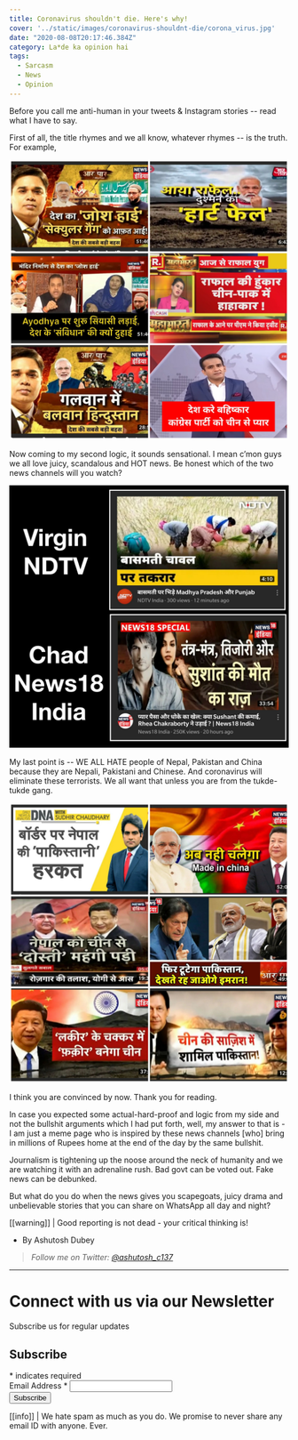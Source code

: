 ```yaml
---
title: Coronavirus shouldn't die. Here's why!
cover: '../static/images/coronavirus-shouldnt-die/corona_virus.jpg'
date: "2020-08-08T20:17:46.384Z"
category: La*de ka opinion hai
tags:
  - Sarcasm
  - News
  - Opinion
---
```


Before you call me anti-human in your tweets & Instagram stories -- read what I have to say. 

First of all, the title rhymes and we all know, whatever rhymes -- is the truth. 
For example, 

![corona_virus_should_die_meme_1](../static/images/coronavirus-shouldnt-die/1.jpg)

Now coming to my second logic, it sounds sensational. I mean c’mon guys we all love juicy, scandalous and HOT news. 
Be honest which of the two news channels will you watch?

![corona_virus_should_die_meme_2](../static/images/coronavirus-shouldnt-die/2.jpg)

My last point is 
-- WE ALL HATE people of Nepal, Pakistan and China because they are Nepali, Pakistani and Chinese. 
And coronavirus will eliminate these terrorists. We all want that unless you are from the tukde-tukde gang. 

![corona_virus_should_die_meme_3](../static/images/coronavirus-shouldnt-die/3.jpg)

I think you are convinced by now. Thank you for reading.

In case you expected some actual-hard-proof and logic from my side and not the bullshit arguments which I had put forth, well, my answer to that is - I am just a meme page who is inspired by these news channels [who] bring in millions of Rupees home at the end of the day by the same bullshit. 

Journalism is tightening up the noose around the neck of humanity and we are watching it with an adrenaline rush. Bad govt can be voted out. Fake news can be debunked. 

But what do you do when the news gives you scapegoats, juicy drama and unbelievable stories that you can share on WhatsApp all day and night? 

[[warning]]
| Good reporting is not dead - your critical thinking is!

- By Ashutosh Dubey
> *Follow me on Twitter: [@ashutosh_c137](https://twitter.com/ashutosh_c137)*

<!-- Feel free to share: 
<div class="s9-widget-wrapper">Icons</div> -->

-------
# Connect with us via our Newsletter

Subscribe us for regular updates

<!-- Begin Mailchimp Signup Form -->
<link href="//cdn-images.mailchimp.com/embedcode/classic-10_7.css" rel="stylesheet" type="text/css">

<div id="mc_embed_signup">
<form action="https://allindiadankmemes.us10.list-manage.com/subscribe/post?u=6f493ca660d8fdacea8023c64&amp;id=564978785f" method="post" id="mc-embedded-subscribe-form" name="mc-embedded-subscribe-form" class="validate" target="_blank" novalidate>
    <div id="mc_embed_signup_scroll">
	<h2>Subscribe</h2>
<div class="indicates-required"><span class="asterisk">*</span> indicates required</div>
<div class="mc-field-group">
	<label for="mce-EMAIL">Email Address  <span class="asterisk">*</span>
</label>
	<input type="email" value="" name="EMAIL" class="required email" id="mce-EMAIL">
</div>
	<div id="mce-responses" class="clear">
		<div class="response" id="mce-error-response" style="display:none"></div>
		<div class="response" id="mce-success-response" style="display:none"></div>
	</div>    <!-- real people should not fill this in and expect good things - do not remove this or risk form bot signups-->
    <div style="position: absolute; left: -5000px;" aria-hidden="true"><input type="text" name="b_6f493ca660d8fdacea8023c64_564978785f" tabindex="-1" value=""></div>
    <div class="clear"><input type="submit" value="Subscribe" name="subscribe" id="mc-embedded-subscribe" class="button"></div>
    </div>
</form>
</div>
<script type='text/javascript' src='//s3.amazonaws.com/downloads.mailchimp.com/js/mc-validate.js'></script><script type='text/javascript'>(function($) {window.fnames = new Array(); window.ftypes = new Array();fnames[0]='EMAIL';ftypes[0]='email';fnames[1]='FNAME';ftypes[1]='text';fnames[2]='LNAME';ftypes[2]='text';fnames[3]='ADDRESS';ftypes[3]='address';fnames[4]='PHONE';ftypes[4]='phone';fnames[5]='BIRTHDAY';ftypes[5]='birthday';}(jQuery));var $mcj = jQuery.noConflict(true);</script>
<!--End mc_embed_signup-->


[[info]]
| We hate spam as much as you do. We promise to never share any email ID with anyone. Ever.